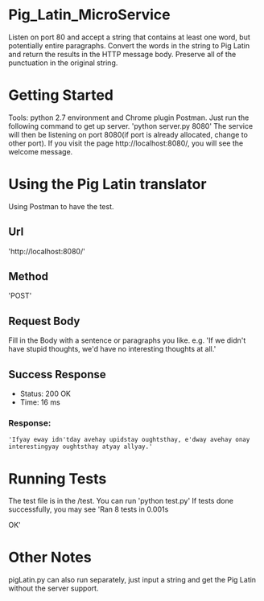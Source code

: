 # Pig_Latin_MicroService
Listen on port 80 and accept a string that contains at least one word, but potentially entire paragraphs. 
Convert the words in the string to Pig Latin and return the results in the HTTP message body.
Preserve all of the punctuation in the original string.
# Getting Started
Tools: python 2.7 environment and Chrome plugin Postman.
Just run the following command to get up server.
    'python server.py 8080'
The service will then be listening on port 8080(if port is already allocated, change to other port). If you visit the page http://localhost:8080/, you will see the welcome message.
# Using the Pig Latin translator
Using Postman to have the test.
##  Url
'http://localhost:8080/'
## Method 
'POST'
## Request Body
Fill in the Body with a sentence or paragraphs you like.
e.g.
    'If we didn't have stupid thoughts, we'd have no interesting thoughts at all.'
## Success Response
* Status: 200 OK
* Time: 16 ms
### Response:
    'Ifyay eway idn'tday avehay upidstay oughtsthay, e'dway avehay onay interestingyay oughtsthay atyay allyay.'
# Running Tests
The test file is in the /test. You can run
    'python test.py'
If tests done successfully, you may see
'Ran 8 tests in 0.001s

 OK'
 # Other Notes
 pigLatin.py can also run separately, just input a string and get the Pig Latin without the server support.
